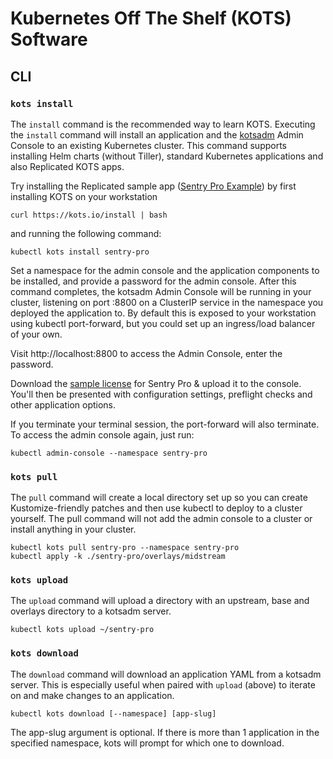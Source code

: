 # Kubernetes Off The Shelf (KOTS) Software

## CLI

### `kots install`
The `install` command is the recommended way to learn KOTS. Executing the `install` command will install an application and the [kotsadm](https://github.com/replicatedhq/kotsadm) Admin Console to an existing Kubernetes cluster. This command supports installing Helm charts (without Tiller), standard Kubernetes applications and also Replicated KOTS apps.

Try installing the Replicated sample app ([Sentry Pro Example](https://github.com/replicatedhq/kots-sentry/)) by first installing KOTS on your workstation
```
curl https://kots.io/install | bash
```

and running the following command:
```
kubectl kots install sentry-pro
```

Set a namespace for the admin console and the application components to be installed, and provide a password for the admin console. After this command completes, the kotsadm Admin Console will be running in your cluster, listening on port :8800 on a ClusterIP service in the namespace you deployed the application to. By default this is exposed to your workstation using kubectl port-forward, but you could set up an ingress/load balancer of your own.

Visit http://localhost:8800 to access the Admin Console, enter the password.

Download the [sample license](https://kots.io/sample-license) for Sentry Pro & upload it to the console. You'll then be presented with configuration settings, preflight checks and other application options.

If you terminate your terminal session, the port-forward will also terminate. To access the admin console again, just run:
```
kubectl admin-console --namespace sentry-pro
```


### `kots pull`
The `pull` command will create a local directory set up so you can create Kustomize-friendly patches and then use kubectl to deploy to a cluster yourself. The pull command will not add the admin console to a cluster or install anything in your cluster.

```
kubectl kots pull sentry-pro --namespace sentry-pro
kubectl apply -k ./sentry-pro/overlays/midstream
```

### `kots upload`
The `upload` command will upload a directory with an upstream, base and overlays directory to a kotsadm server.

```
kubectl kots upload ~/sentry-pro
```

### `kots download`
The `download` command will download an application YAML from a kotsadm server. This is especially useful when paired with `upload` (above) to iterate on and make changes to an application.

```
kubectl kots download [--namespace] [app-slug]
```

The app-slug argument is optional. If there is more than 1 application in the specified namespace, kots will prompt for which one to download.
